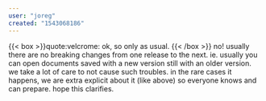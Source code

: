 ```yaml
---
user: "joreg"
created: "1543068186"
---
```


{{< box >}}quote:velcrome:
ok, so only as usual.{{< /box >}}
no! usually there are no breaking changes from one release to the next. ie. usually you can open documents saved with a new version still with an older version. we take a lot of care to not cause such troubles. in the rare cases it happens, we are extra explicit about it (like above) so everyone knows and can prepare. hope this clarifies. 
